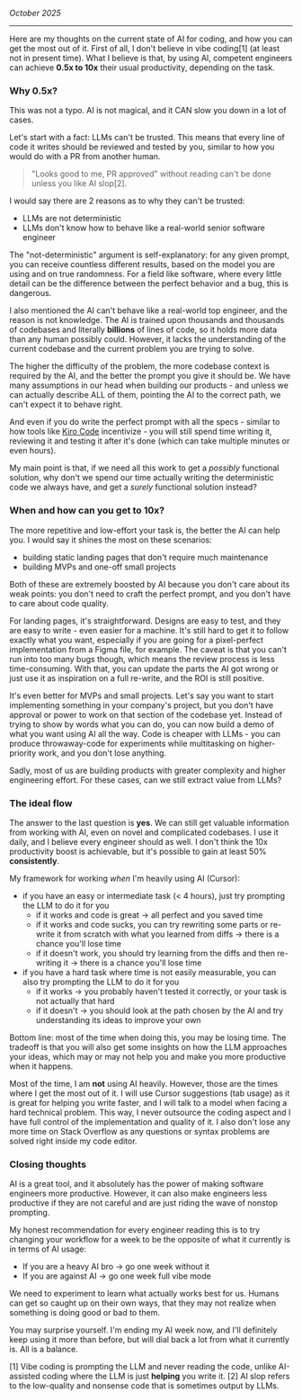 _October 2025_

---

Here are my thoughts on the current state of AI for coding, and how you can get the most out of it. First of all, I don't believe in vibe coding[1] (at least not in present time). What I believe is that, by using AI, competent engineers can achieve **0.5x to 10x** their usual productivity, depending on the task.

### Why 0.5x?

This was not a typo. AI is not magical, and it CAN slow you down in a lot of cases.

Let's start with a fact: LLMs can't be trusted. This means that every line of code it writes should be reviewed and tested by you, similar to how you would do with a PR from another human.

> "Looks good to me, PR approved" without reading can't be done unless you like AI slop[2].

I would say there are 2 reasons as to why they can't be trusted:

- LLMs are not deterministic
- LLMs don't know how to behave like a real-world senior software engineer

The "not-deterministic" argument is self-explanatory: for any given prompt, you can receive countless different results, based on the model you are using and on true randomness. For a field like software, where every little detail can be the difference between the perfect behavior and a bug, this is dangerous.

I also mentioned the AI can't behave like a real-world top engineer, and the reason is not knowledge. The AI is trained upon thousands and thousands of codebases and literally **billions** of lines of code, so it holds more data than any human possibly could. However, it lacks the understanding of the current codebase and the current problem you are trying to solve.

The higher the difficulty of the problem, the more codebase context is required by the AI, and the better the prompt you give it should be. We have many assumptions in our head when building our products - and unless we can actually describe ALL of them, pointing the AI to the correct path, we can't expect it to behave right.

And even if you do write the perfect prompt with all the specs - similar to how tools like [Kiro Code](https://kiro.dev/) incentivize - you will still spend time writing it, reviewing it and testing it after it's done (which can take multiple minutes or even hours).

My main point is that, if we need all this work to get a _possibly_ functional solution, why don't we spend our time actually writing the deterministic code we always have, and get a _surely_ functional solution instead?

### When and how can you get to 10x?

The more repetitive and low-effort your task is, the better the AI can help you. I would say it shines the most on these scenarios:

- building static landing pages that don't require much maintenance
- building MVPs and one-off small projects

Both of these are extremely boosted by AI because you don't care about its weak points: you don't need to craft the perfect prompt, and you don't have to care about code quality.

For landing pages, it's straightforward. Designs are easy to test, and they are easy to write - even easier for a machine. It's still hard to get it to follow exactly what you want, especially if you are going for a pixel-perfect implementation from a Figma file, for example. The caveat is that you can't run into too many bugs though, which means the review process is less time-consuming. With that, you can update the parts the AI got wrong or just use it as inspiration on a full re-write, and the ROI is still positive.

It's even better for MVPs and small projects. Let's say you want to start implementing something in your company's project, but you don't have approval or power to work on that section of the codebase yet. Instead of trying to show by words what you can do, you can now build a demo of what you want using AI all the way. Code is cheaper with LLMs - you can produce throwaway-code for experiments while multitasking on higher-priority work, and you don't lose anything.

Sadly, most of us are building products with greater complexity and higher engineering effort. For these cases, can we still extract value from LLMs?

### The ideal flow

The answer to the last question is **yes**. We can still get valuable information from working with AI, even on novel and complicated codebases. I use it daily, and I believe every engineer should as well. I don't think the 10x productivity boost is achievable, but it's possible to gain at least 50% **consistently**.

My framework for working _when_ I'm heavily using AI (Cursor):

- if you have an easy or intermediate task (< 4 hours), just try prompting the LLM to do it for you
  - if it works and code is great → all perfect and you saved time
  - if it works and code sucks, you can try rewriting some parts or re-write it from scratch with what you learned from diffs → there is a chance you'll lose time
  - if it doesn't work, you should try learning from the diffs and then re-writing it → there is a chance you'll lose time
- if you have a hard task where time is not easily measurable, you can also try prompting the LLM to do it for you
  - if it works → you probably haven't tested it correctly, or your task is not actually that hard
  - if it doesn't → you should look at the path chosen by the AI and try understanding its ideas to improve your own

Bottom line: most of the time when doing this, you may be losing time. The tradeoff is that you will also get some insights on how the LLM approaches your ideas, which may or may not help you and make you more productive when it happens.

Most of the time, I am **not** using AI heavily. However, those are the times where I get the most out of it. I will use Cursor suggestions (tab usage) as it is great for helping you write faster, and I will talk to a model when facing a hard technical problem. This way, I never outsource the coding aspect and I have full control of the implementation and quality of it. I also don't lose any more time on Stack Overflow as any questions or syntax problems are solved right inside my code editor.

### Closing thoughts

AI is a great tool, and it absolutely has the power of making software engineers more productive. However, it can also make engineers less productive if they are not careful and are just riding the wave of nonstop prompting.

My honest recommendation for every engineer reading this is to try changing your workflow for a week to be the opposite of what it currently is in terms of AI usage:

- If you are a heavy AI bro → go one week without it
- If you are against AI → go one week full vibe mode

We need to experiment to learn what actually works best for us. Humans can get so caught up on their own ways, that they may not realize when something is doing good or bad to them.

You may surprise yourself. I'm ending my AI week now, and I'll definitely keep using it more than before, but will dial back a lot from what it currently is. All is a balance.

[1] Vibe coding is prompting the LLM and never reading the code, unlike AI-assisted coding where the LLM is just **helping** you write it.
[2] AI slop refers to the low-quality and nonsense code that is sometimes output by LLMs.